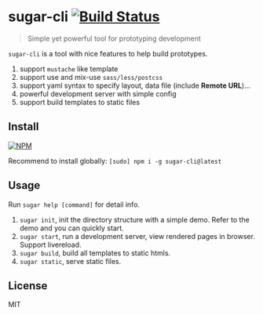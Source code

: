 # sugar-cli [![Build Status](https://travis-ci.org/creeperyang/sugar-cli.svg?branch=master)](https://travis-ci.org/creeperyang/sugar-cli)

> Simple yet powerful tool for prototyping development

`sugar-cli` is a tool with nice features to help build prototypes.

1. support `mustache` like template
2. support use and mix-use `sass/less/postcss`
3. support yaml syntax to specify layout, data file (include **Remote URL**)...
4. powerful development server with simple config
5. support build templates to static files

## Install

[![NPM](https://nodei.co/npm/sugar-cli.png?compact=true)](https://nodei.co/npm/sugar-cli/)

Recommend to install globally: `[sudo] npm i -g sugar-cli@latest`

## Usage

Run `sugar help [command]` for detail info.

1. `sugar init`, init the directory structure with a simple demo. Refer to the demo and you can quickly start.
2. `sugar start`, run a development server, view rendered pages in browser. Support livereload.
3. `sugar build`, build all templates to static htmls.
4. `sugar static`, serve static files.

## License

MIT
